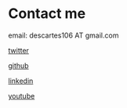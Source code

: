 # Contact me

email: descartes106 AT gmail.com

[twitter](https://twitter.com/snow\_elven)

[github](https://github.com/descartes100)

[linkedin](https://www.linkedin.com/in/lei-zhang-new/)

[youtube](https://www.youtube.com/@dappopia2845)
